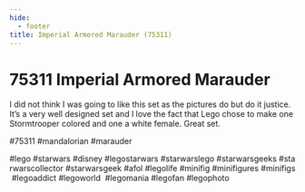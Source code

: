 ```yaml
---
hide:
  - footer
title: Imperial Armored Marauder (75311)
---
```


# 75311 Imperial Armored Marauder

I did not think I was going to like this set as the pictures do but do it justice. It’s a very well designed set and I love the fact that Lego chose to make one Stormtrooper colored and one a white female. Great set.

#75311 #mandalorian #marauder

#lego #starwars #disney #legostarwars #starwarslego #starwarsgeeks #starwarscollector #starwarsgeek #afol #legolife #minifig #minifigures #minifigs #legoaddict #legoworld  #legomania #legofan #legophoto 

